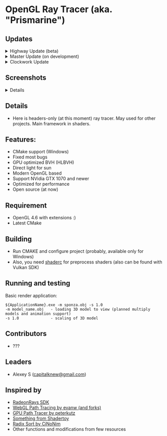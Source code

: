 # OpenGL Ray Tracer (aka. "Prismarine")

## Updates

<details>
<summary>Highway Update (beta)</summary>

### "Highway" Update (formelly OpenGL 4.6) Mainly Done (06.08.2017)

- [x] Use compatible library with OpenGL 4.6
- [x] Change shading language version to **460**
- [x] OpenGL 4.6 subgroup vote support
- [x] SPIR-V support
- [x] Indirect dispatch buffer in vertex instance objects
- [ ] Memory and semaphores extensions support (alike Vulkan API)
- [ ] Float 16 bit support (AMD)
- [ ] Float 64 bit support (Nvidia)
- [ ] Full AMD extensions support
</details>

<details>
<summary>Master Update (on development)</summary>

### "Master" Update (low level API, refactoring, tweaks) WIP (??.08.2017)

- [x] (Beta) Fully device memory based storing and copying, when loading mesh (less overhead instancing)
- [x] (Beta) Divide uploading and current scene state (you can load meshes, while you using in traverse stable state)
- [x] (Alpha) Lower level accessor set and virtual accessor
- [x] (Alpha) Divide BVH traverse and primitive intersection stages
- [x] (Alpha) Direct traverse variant without buffering
- [x] (Alpha) Basic surface and environment shaders 
- [x] (Alpha) Support of 64-bit morton code check-sums
- [x] (Alpha) Rework of Hit/Ray structures (division to different types), create hit chains
- [x] (Alpha) Add bitfields for Ray and Hit structures (instead of using own swizzles)
- [ ] (WIP) Class refactoring
- [ ] (WIP) Structural refactoring
- [ ] (WIP) Shaders refactoring
- [ ] Support of external constant and data buffers
- [ ] Support of user defined vertex attributes (at now support only accessors)
- [ ] Advanced optimization
</details>

<details>
<summary>Clockwork Update</summary>

### "Clockwork" Update (yet another pipeline system) planning (??.??.2017)

- [ ] Multi-layered traverse support
- [ ] Consideration of trBVH support
</details>


## Screenshots

<details>

</details>

## Details

- Here is headers-only (at this moment) ray tracer. May used for other projects. Main framework in shaders.

## Features: 

- CMake support (Windows)
- Fixed most bugs
- GPU optimized BVH (HLBVH)
- Direct light for sun
- Modern OpenGL based
- Support NVidia GTX 1070 and newer
- Optimized for performance
- Open source (at now)

## Requirement

- OpenGL 4.6 with extensions :)
- Latest CMake

## Building 

- Run CMAKE and configure project (probably, available only for Windows)
- Also, you need [shaderc](https://github.com/google/shaderc) for preprocess shaders (also can be found with Vulkan SDK)

## Running and testing

Basic render application: 

```
${ApplicationName}.exe -m sponza.obj -s 1.0
-m model_name.obj   - loading 3D model to view (planned multiply models and animation support)
-s 1.0              - scaling of 3D model
```

## Contributors

- ???

## Leaders

- Alexey S (capitalknew@gmail.com)

## Inspired by

- [RadeonRays SDK](https://github.com/GPUOpen-LibrariesAndSDKs/RadeonRays_SDK)
- [WebGL Path Tracing by evanw (and forks)](https://github.com/evanw/webgl-path-tracing)
- [GPU Path Tracer by peterkutz](https://github.com/peterkutz/GPUPathTracer)
- [Something from Shadertoy](https://www.shadertoy.com/)
- [Radix Sort by CiNoNim](https://github.com/cNoNim/radix-sort)
- Other functions and modifications from few resources
